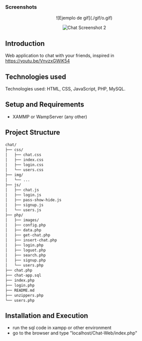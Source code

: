 ### Screenshots
<p align="center">
  ![Ejemplo de gif](./gif/o.gif)
</p>

<p align="center">
  <img src="/path/to/screenshot2.png" alt="Chat Screenshot 2">
</p>

## Introduction
Web application to chat with your friends, inspired in https://youtu.be/VnvzxGWiK54

## Technologies used
Technologies used: HTML, CSS, JavaScript, PHP, MySQL.

## Setup and Requirements
- XAMMP or WampServer (any other)

## Project Structure
    chat/
    ├── css/
    │   ├── chat.css
    │   ├── index.css
    │   ├── login.css
    │   └── users.css
    ├── img/
    │   └── ...
    ├── js/
    │   ├── chat.js
    │   ├── login.js
    │   ├── pass-show-hide.js
    │   ├── signup.js
    │   └── users.js
    ├── php/
    │   ├── images/
    │   ├── config.php
    │   ├── data.php
    │   ├── get-chat.php
    │   ├── insert-chat.php
    │   ├── login.php
    │   ├── loguot.php
    │   ├── search.php
    │   ├── signup.php
    │   └── users.php
    ├── chat.php
    ├── chat-app.sql
    ├── index.php
    ├── login.php
    ├── README.md
    ├── unzippers.php
    └── users.php


## Installation and Execution
- run the sql code in xampp or other environment
- go to the browser and type "localhost/Chat-Web/index.php"
